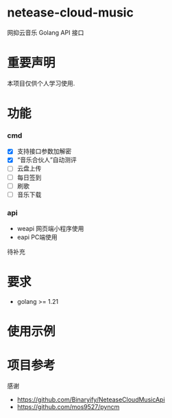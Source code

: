 # netease-cloud-music

网抑云音乐 Golang API 接口

# 重要声明

本项目仅供个人学习使用.

# 功能

### cmd

- [x] 支持接口参数加解密
- [x] “音乐合伙人”自动测评
- [ ] 云盘上传
- [ ] 每日签到
- [ ] 刷歌
- [ ] 音乐下载

### api

- weapi 网页端小程序使用
- eapi PC端使用

待补充

# 要求

- golang >= 1.21

# 使用示例

# 项目参考

感谢

- https://github.com/Binaryify/NeteaseCloudMusicApi
- https://github.com/mos9527/pyncm